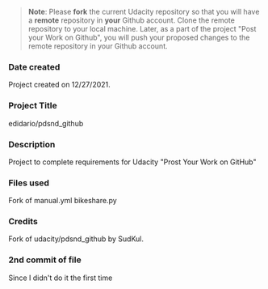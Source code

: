 >**Note**: Please **fork** the current Udacity repository so that you will have a **remote** repository in **your** Github account. Clone the remote repository to your local machine. Later, as a part of the project "Post your Work on Github", you will push your proposed changes to the remote repository in your Github account.

### Date created
Project created on 12/27/2021.

### Project Title
edidario/pdsnd_github

### Description
Project to complete requirements for Udacity "Prost Your Work on GitHub"

### Files used
Fork of manual.yml
bikeshare.py


### Credits
Fork of udacity/pdsnd_github by SudKul.


### 2nd commit of file
Since I didn't do it the first time
